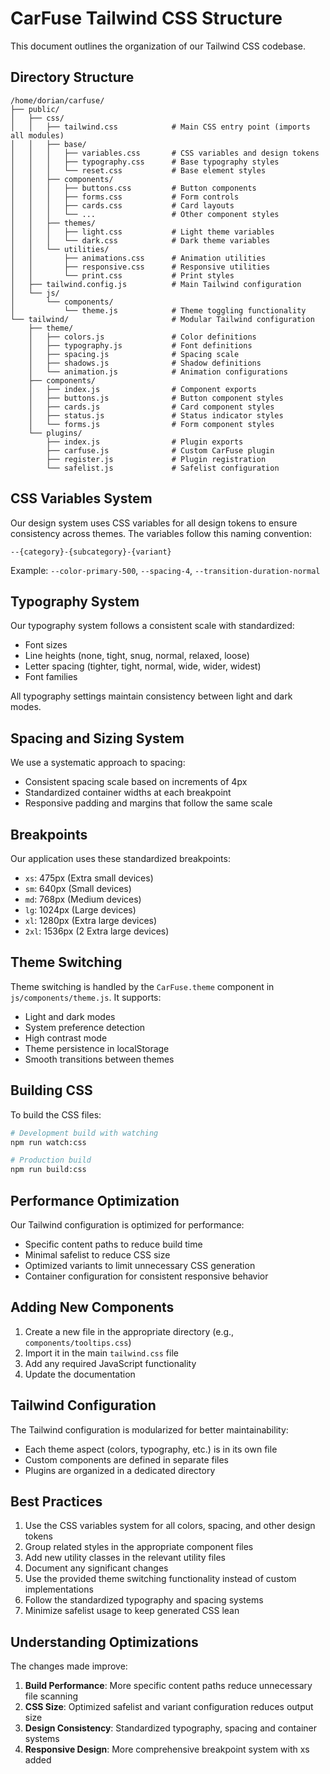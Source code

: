 # CarFuse Tailwind CSS Structure

This document outlines the organization of our Tailwind CSS codebase.

## Directory Structure

```
/home/dorian/carfuse/
├── public/
│   ├── css/
│   │   ├── tailwind.css            # Main CSS entry point (imports all modules)
│   │   ├── base/
│   │   │   ├── variables.css       # CSS variables and design tokens
│   │   │   ├── typography.css      # Base typography styles
│   │   │   └── reset.css           # Base element styles
│   │   ├── components/
│   │   │   ├── buttons.css         # Button components
│   │   │   ├── forms.css           # Form controls
│   │   │   ├── cards.css           # Card layouts
│   │   │   └── ...                 # Other component styles
│   │   ├── themes/
│   │   │   ├── light.css           # Light theme variables
│   │   │   └── dark.css            # Dark theme variables
│   │   └── utilities/
│   │       ├── animations.css      # Animation utilities
│   │       ├── responsive.css      # Responsive utilities
│   │       └── print.css           # Print styles
│   ├── tailwind.config.js          # Main Tailwind configuration
│   └── js/
│       └── components/
│           └── theme.js            # Theme toggling functionality
└── tailwind/                       # Modular Tailwind configuration
    ├── theme/
    │   ├── colors.js               # Color definitions
    │   ├── typography.js           # Font definitions
    │   ├── spacing.js              # Spacing scale
    │   ├── shadows.js              # Shadow definitions
    │   └── animation.js            # Animation configurations
    ├── components/
    │   ├── index.js                # Component exports
    │   ├── buttons.js              # Button component styles
    │   ├── cards.js                # Card component styles
    │   ├── status.js               # Status indicator styles
    │   └── forms.js                # Form component styles
    └── plugins/
        ├── index.js                # Plugin exports
        ├── carfuse.js              # Custom CarFuse plugin
        ├── register.js             # Plugin registration
        └── safelist.js             # Safelist configuration
```

## CSS Variables System

Our design system uses CSS variables for all design tokens to ensure consistency across themes. The variables follow this naming convention:

```
--{category}-{subcategory}-{variant}
```

Example: `--color-primary-500`, `--spacing-4`, `--transition-duration-normal`

## Typography System

Our typography system follows a consistent scale with standardized:
- Font sizes
- Line heights (none, tight, snug, normal, relaxed, loose)
- Letter spacing (tighter, tight, normal, wide, wider, widest)
- Font families

All typography settings maintain consistency between light and dark modes.

## Spacing and Sizing System

We use a systematic approach to spacing:
- Consistent spacing scale based on increments of 4px
- Standardized container widths at each breakpoint
- Responsive padding and margins that follow the same scale

## Breakpoints

Our application uses these standardized breakpoints:
- `xs`: 475px (Extra small devices)
- `sm`: 640px (Small devices)
- `md`: 768px (Medium devices)
- `lg`: 1024px (Large devices)
- `xl`: 1280px (Extra large devices)
- `2xl`: 1536px (2 Extra large devices)

## Theme Switching

Theme switching is handled by the `CarFuse.theme` component in `js/components/theme.js`. It supports:

- Light and dark modes
- System preference detection
- High contrast mode
- Theme persistence in localStorage
- Smooth transitions between themes

## Building CSS

To build the CSS files:

```bash
# Development build with watching
npm run watch:css

# Production build
npm run build:css
```

## Performance Optimization

Our Tailwind configuration is optimized for performance:
- Specific content paths to reduce build time
- Minimal safelist to reduce CSS size
- Optimized variants to limit unnecessary CSS generation
- Container configuration for consistent responsive behavior

## Adding New Components

1. Create a new file in the appropriate directory (e.g., `components/tooltips.css`)
2. Import it in the main `tailwind.css` file
3. Add any required JavaScript functionality
4. Update the documentation

## Tailwind Configuration

The Tailwind configuration is modularized for better maintainability:

- Each theme aspect (colors, typography, etc.) is in its own file
- Custom components are defined in separate files
- Plugins are organized in a dedicated directory

## Best Practices

1. Use the CSS variables system for all colors, spacing, and other design tokens
2. Group related styles in the appropriate component files
3. Add new utility classes in the relevant utility files
4. Document any significant changes
5. Use the provided theme switching functionality instead of custom implementations
6. Follow the standardized typography and spacing systems
7. Minimize safelist usage to keep generated CSS lean

## Understanding Optimizations

The changes made improve:
1. **Build Performance**: More specific content paths reduce unnecessary file scanning
2. **CSS Size**: Optimized safelist and variant configuration reduces output size
3. **Design Consistency**: Standardized typography, spacing and container systems
4. **Responsive Design**: More comprehensive breakpoint system with xs added
